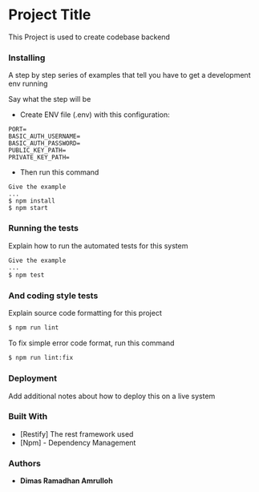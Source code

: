 # Project Title

This Project is used to create codebase backend

### Installing

A step by step series of examples that tell you have to get a development env running

Say what the step will be
- Create ENV file (.env) with this configuration:
```
PORT=
BASIC_AUTH_USERNAME=
BASIC_AUTH_PASSWORD=
PUBLIC_KEY_PATH=
PRIVATE_KEY_PATH=
```
- Then run this command
```
Give the example
...
$ npm install
$ npm start
```

### Running the tests

Explain how to run the automated tests for this system
```sh
Give the example
...
$ npm test
```

### And coding style tests

Explain source code formatting for this project

```sh
$ npm run lint
```
To fix simple error code format, run this command
```sh
$ npm run lint:fix
```

### Deployment

Add additional notes about how to deploy this on a live system

### Built With

* [Restify] The rest framework used
* [Npm] - Dependency Management

### Authors

* **Dimas Ramadhan Amrulloh**
